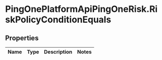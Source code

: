# PingOnePlatformApiPingOneRisk.RiskPolicyConditionEquals

## Properties

Name | Type | Description | Notes
------------ | ------------- | ------------- | -------------


